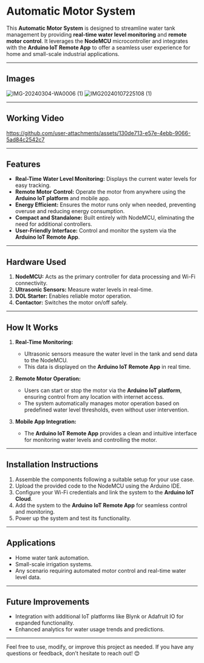 # Automatic Motor System  

This **Automatic Motor System** is designed to streamline water tank management by providing **real-time water level monitoring** and **remote motor control**. It leverages the **NodeMCU** microcontroller and integrates with the **Arduino IoT Remote App** to offer a seamless user experience for home and small-scale industrial applications.

---

## Images  
![IMG-20240304-WA0006 (1)](https://github.com/user-attachments/assets/1a605d7f-1c89-4588-9ed2-ca976a729ed0)
![IMG20240107225108 (1)](https://github.com/user-attachments/assets/9a9ed092-c6f2-4d6e-9a11-3628b0babd3e)

---

## **Working Video** 
https://github.com/user-attachments/assets/130de713-e57e-4ebb-9066-5ad84c2542c7

---




## **Features**  
- **Real-Time Water Level Monitoring:** Displays the current water levels for easy tracking.  
- **Remote Motor Control:** Operate the motor from anywhere using the **Arduino IoT platform** and mobile app.  
- **Energy Efficient:** Ensures the motor runs only when needed, preventing overuse and reducing energy consumption.  
- **Compact and Standalone:** Built entirely with NodeMCU, eliminating the need for additional controllers.  
- **User-Friendly Interface:** Control and monitor the system via the **Arduino IoT Remote App**.  

---

## **Hardware Used**  
1. **NodeMCU:** Acts as the primary controller for data processing and Wi-Fi connectivity.  
2. **Ultrasonic Sensors:** Measure water levels in real-time.  
3. **DOL Starter:** Enables reliable motor operation.  
4. **Contactor:** Switches the motor on/off safely.  

---

## **How It Works**  
1. **Real-Time Monitoring:**  
   - Ultrasonic sensors measure the water level in the tank and send data to the NodeMCU.  
   - This data is displayed on the **Arduino IoT Remote App** in real time.  

2. **Remote Motor Operation:**  
   - Users can start or stop the motor via the **Arduino IoT platform**, ensuring control from any location with internet access.  
   - The system automatically manages motor operation based on predefined water level thresholds, even without user intervention.  

3. **Mobile App Integration:**  
   - The **Arduino IoT Remote App** provides a clean and intuitive interface for monitoring water levels and controlling the motor.  

---

## **Installation Instructions**  
1. Assemble the components following a suitable setup for your use case.  
2. Upload the provided code to the NodeMCU using the Arduino IDE.  
3. Configure your Wi-Fi credentials and link the system to the **Arduino IoT Cloud**.  
4. Add the system to the **Arduino IoT Remote App** for seamless control and monitoring.  
5. Power up the system and test its functionality.  

---

## **Applications**  
- Home water tank automation.  
- Small-scale irrigation systems.  
- Any scenario requiring automated motor control and real-time water level data.  

---

## **Future Improvements**  
- Integration with additional IoT platforms like Blynk or Adafruit IO for expanded functionality.  
- Enhanced analytics for water usage trends and predictions.  

---

Feel free to use, modify, or improve this project as needed. If you have any questions or feedback, don’t hesitate to reach out! 😊
